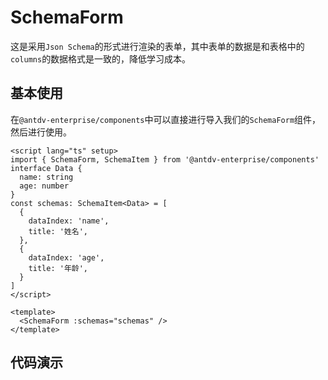 # SchemaForm

这是采用`Json Schema`的形式进行渲染的表单，其中表单的数据是和表格中的`columns`的数据格式是一致的，降低学习成本。

## 基本使用

在`@antdv-enterprise/components`中可以直接进行导入我们的`SchemaForm`组件，然后进行使用。

```vue
<script lang="ts" setup>
import { SchemaForm, SchemaItem } from '@antdv-enterprise/components'
interface Data {
  name: string
  age: number
}
const schemas: SchemaItem<Data> = [
  {
    dataIndex: 'name',
    title: '姓名',
  },
  {
    dataIndex: 'age',
    title: '年龄',
  }
]
</script>

<template>
  <SchemaForm :schemas="schemas" />
</template>
```

## 代码演示

<demo src="./demos/basic.vue" />


